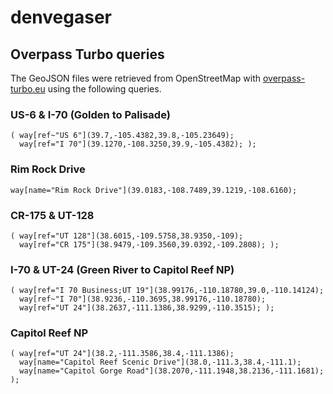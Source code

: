 denvegaser
==========

Overpass Turbo queries
----------------------

The GeoJSON files were retrieved from OpenStreetMap with [overpass-turbo.eu](https://overpass-turbo.eu/) using the following queries.

### US-6 & I-70 (Golden to Palisade)

    ( way[ref~"US 6"](39.7,-105.4382,39.8,-105.23649);
      way[ref="I 70"](39.1270,-108.3250,39.9,-105.4382); );

### Rim Rock Drive

    way[name="Rim Rock Drive"](39.0183,-108.7489,39.1219,-108.6160);

### CR-175 & UT-128

    ( way[ref="UT 128"](38.6015,-109.5758,38.9350,-109);
      way[ref="CR 175"](38.9479,-109.3560,39.0392,-109.2808); );

### I-70 & UT-24 (Green River to Capitol Reef NP)

    ( way[ref="I 70 Business;UT 19"](38.99176,-110.18780,39.0,-110.14124);
      way[ref~"I 70"](38.9236,-110.3695,38.99176,-110.18780);
      way[ref="UT 24"](38.2637,-111.1386,38.9299,-110.3515); );

### Capitol Reef NP

    ( way[ref="UT 24"](38.2,-111.3586,38.4,-111.1386);
      way[name="Capitol Reef Scenic Drive"](38.0,-111.3,38.4,-111.1);
      way[name="Capitol Gorge Road"](38.2070,-111.1948,38.2136,-111.1681); );
